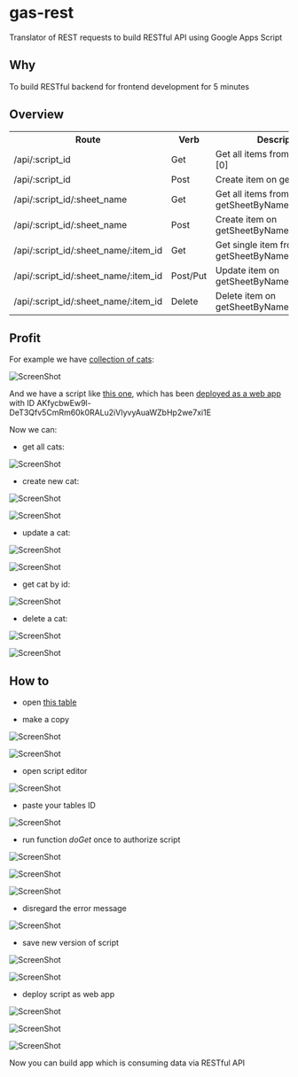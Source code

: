 gas-rest
========

Translator of REST requests to build RESTful API using Google Apps Script

Why
----------

To build RESTful backend for frontend development for 5 minutes

Overview
----------

<table>  
  <tr>
    <th>Route</th>
    <th>Verb</th>
    <th>Description</th>
  </tr>
  <tr>
    <td>/api/:script_id</td>
    <td>Get</td>
    <td>Get all items from getSheets()[0]</td>
  </tr>
  <tr>
    <td>/api/:script_id</td>
    <td>Post</td>
    <td>Create item on getSheets()[0]</td>
  </tr>
  <tr>
    <td>/api/:script_id/:sheet_name</td>
    <td>Get</td>
    <td>Get all items from getSheetByName(:sheet_name)</td>
  </tr>
  <tr>
    <td>/api/:script_id/:sheet_name</td>
    <td>Post</td>
    <td>Create item on getSheetByName(:sheet_name)</td>
  </tr>
  <tr>
    <td>/api/:script_id/:sheet_name/:item_id</td>
    <td>Get</td>
    <td>Get single item from getSheetByName(:sheet_name)</td>
  </tr>
  <tr>
    <td>/api/:script_id/:sheet_name/:item_id</td>
    <td>Post/Put</td>
    <td>Update item on getSheetByName(:sheet_name)</td>
  </tr>
  <tr>
    <td>/api/:script_id/:sheet_name/:item_id</td>
    <td>Delete</td>
    <td>Delete item on getSheetByName(:sheet_name)</td>
  </tr>
</table>

Profit
----------

For example we have [collection of cats](https://docs.google.com/spreadsheets/d/1rDit6RtL6ohww86sHsE8d66DjncQmKe25dqU9jz0F90/edit):

![ScreenShot](https://github.com/dab00/gas-rest/raw/master/scr/scr1.jpg) 

And we have a script like [this one](https://github.com/dab00/gas-rest/blob/master/code.gs), which has been [deployed as a web app](https://script.google.com/macros/s/AKfycbwEw9l-DeT3Qfv5CmRm60k0RALu2iVIyvyAuaWZbHp2we7xi1E/exec) with ID AKfycbwEw9l-DeT3Qfv5CmRm60k0RALu2iVIyvyAuaWZbHp2we7xi1E

Now we can:
- get all cats:

![ScreenShot](https://github.com/dab00/gas-rest/raw/master/scr/scr2.jpg)

- create new cat:

![ScreenShot](https://github.com/dab00/gas-rest/raw/master/scr/scr3.jpg)

![ScreenShot](https://github.com/dab00/gas-rest/raw/master/scr/scr4.jpg)

- update a cat:

![ScreenShot](https://github.com/dab00/gas-rest/raw/master/scr/scr5.jpg)

![ScreenShot](https://github.com/dab00/gas-rest/raw/master/scr/scr6.jpg)

- get cat by id:

![ScreenShot](https://github.com/dab00/gas-rest/raw/master/scr/scr7.jpg)

- delete a cat:

![ScreenShot](https://github.com/dab00/gas-rest/raw/master/scr/scr8.jpg)

![ScreenShot](https://github.com/dab00/gas-rest/raw/master/scr/scr9.jpg)

How to
----------

- open [this table](https://docs.google.com/spreadsheets/d/1rDit6RtL6ohww86sHsE8d66DjncQmKe25dqU9jz0F90/edit)

- make a copy

![ScreenShot](https://github.com/dab00/gas-rest/raw/master/scr/scr10.jpg)

![ScreenShot](https://github.com/dab00/gas-rest/raw/master/scr/scr11.jpg)

- open script editor

![ScreenShot](https://github.com/dab00/gas-rest/raw/master/scr/scr12.jpg)

- paste your tables ID

![ScreenShot](https://github.com/dab00/gas-rest/raw/master/scr/scr13.jpg)

- run function *doGet* once to authorize script

![ScreenShot](https://github.com/dab00/gas-rest/raw/master/scr/scr14.jpg)

![ScreenShot](https://github.com/dab00/gas-rest/raw/master/scr/scr15.jpg)

![ScreenShot](https://github.com/dab00/gas-rest/raw/master/scr/scr16.jpg)

- disregard the error message

![ScreenShot](https://github.com/dab00/gas-rest/raw/master/scr/scr17.jpg)

- save new version of script

![ScreenShot](https://github.com/dab00/gas-rest/raw/master/scr/scr18.jpg)

![ScreenShot](https://github.com/dab00/gas-rest/raw/master/scr/scr19.jpg)

- deploy script as web app

![ScreenShot](https://github.com/dab00/gas-rest/raw/master/scr/scr20.jpg)

![ScreenShot](https://github.com/dab00/gas-rest/raw/master/scr/scr21.jpg)

![ScreenShot](https://github.com/dab00/gas-rest/raw/master/scr/scr22.jpg)

Now you can build app which is consuming data via RESTful API
